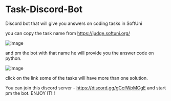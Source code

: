 # Task-Discord-Bot
Discord bot that will give you answers on coding tasks in SoftUni

you can copy the task name from https://judge.softuni.org/


![image](https://user-images.githubusercontent.com/87097003/177436421-f591ed6d-547e-43ee-8fa1-f6e32d578e9e.png)

and pm the bot with that name he will provide you the answer code on python.

![image](https://user-images.githubusercontent.com/87097003/177436532-bc5b6cfa-9060-404f-9565-df58365cce62.png)

click on the link some of the tasks will have more than one solution.

You can join this discord server - https://discord.gg/gCcfWpMCgE and start pm the bot.
ENJOY IT!!!
